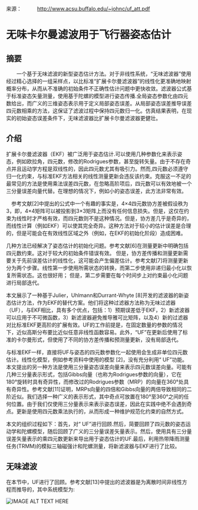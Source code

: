 来源：　　　http://www.acsu.buffalo.edu/~johnc/uf_att.pdf

# 无味卡尔曼滤波用于飞行器姿态估计

## 摘要

　　一个基于无味滤波的新型姿态估计方法。对于非线性系统，“无味滤波器”使用经过精心选择的一组采样点，以比标准“扩展卡尔曼滤波器”的线性化更准确地映射概率分布，从而从不准确的初始条件不正确性估计问题中更快收敛。滤波器公式基于标准姿态矢量测量，使用基于陀螺的模型进行姿态传播.全局姿态参数化由四元数给出，而广义的三维姿态表示用于定义局部姿态误差。从局部姿态误差推导误差四元数相乘的方法，这保证了滤波过程中保持四元数归一化。仿真结果表明，在现实的初始姿态误差条件下，无味滤波器比扩展卡尔曼滤波器更健壮。

## 介绍

  扩展卡尔曼滤波器（EKF）被广泛用于姿态估计.可以使用几种参数化来表示姿态，例如欧拉角，四元数，修改的Rodrigues参数，甚至旋转矢量。由于不存在奇点并且运动学方程是双线性的，因此四元数尤其有吸引力。然而,四元数必须遵守归一化约束，与标准EKF方法相关的线性测量更新会违反该约束。克服这一不足的最常见的方法是使用乘法误差四元数，在忽略高阶项后，四元数可以有效地被一个三分量误差向量代替。在理想的情况下，例如小的姿态误差，此方法非常有效。

　参考文献[2]中提出的公式中一个有趣的事实是，4×4四元数协方差被假设秩为3，即，4×4矩阵可以被投影到3×3矩阵上而没有任何信息损失。但是，这仅在约束为线性时才严格有效，而四元数则不是这种情况。但是，协方差几乎是奇异的，而线性计算（例如EKF）可以使其完全奇异。这种方法对于较小的估计误差是合理的，但是可能会在有效线性区域之外（例如，在EKF的初始化阶段）造成困难。

几种方法已经解决了姿态估计的初始化问题。参考文献[6]在测量更新中明确包括四元数约束。这对于较大的初始条件错误有效。 但是，协方差传播和测量更新需要关于先前误差估计的线性化，这可能会产生偏差估计。参考文献[7]将测量更新分为两个步骤。线性第一步使用所需状态的转换，而第二步使用非递归最小化以恢复所需状态。这也很好用； 但是，第二步需要在每个时间步上对约束最小化问题进行局部迭代。

本文展示了一种基于Julier，Uhlmann和Durrant-Whyte [8]开发的滤波器的新姿态估计方法，作为EKF的替代方案。他们将这种过滤器方法称为无味过滤器（UF），与EKF相比，具有多个优点，包括：1）预期误差低于EKF，2）新滤波器可以应用于不可微函数，3）新滤波器避免推导雅可比矩阵，以及4）新的过滤器对比标准EKF更高阶的扩展有效。UF的工作前提是，在固定数量的参数的情况下，近似高斯分布要比近似任意非线性函数容易。此外，“UF”在更新后使用了标准的卡尔曼形式，但使用了不同的协方差传播和预测量更新，没有局部迭代。

与标准EKF一样，直接将UF与姿态的四元数参数化一起使用会生成非单位四元数估计。线性化模型，例如参考资料中使用的模型 [2]，没有充分利用“ UF”功能。本文提出的另一种方法是使用三分量姿态误差向量来表示四元数误差向量。可能有几种三分量表示形式，包括Gibbs向量（也称为Rodrigues参数的向量），它在180°旋转时具有奇异性，而修改过的Rodrigues参数（MRP）的向量在360°处具有奇异性。参考文献[11]证明，MRPs向量的四倍和Gibbs向量的两倍导致相同的二阶近似。我们选择一种广义的表示形式，其中奇点可放置在180°至360°之间的任何位置。由于我们仅使用三分量表示来表示姿态误差，因此在实践中绝不会遇到奇点。更新是使用四元数乘法执行的，从而形成一种维护规范化约束的自然方式。

本文的组织过程如下：首先，对“ UF”进行回顾.然后，简要回顾了四元数的姿态运动学和陀螺模型，随后回顾了广义的三分量误差矢量表示。然后，使用具有三分量误差矢量表示的乘四元数更新来导出用于姿态估计的UF.最后，利用热带降雨测量任务(TRMM)的模拟三轴磁强计和陀螺测量，将新滤波器与EKF进行了比较。

## 无味滤波

在本节中，UF进行了回顾。参考文献[13]中提出的滤波器是为离散时间非线性方程而推导的，其中系统模型为:

![IMAGE ALT TEXT HERE](https://github.com/xdwgood/Navigation-and-control/blob/xdwgood-patch-1/259.png)


